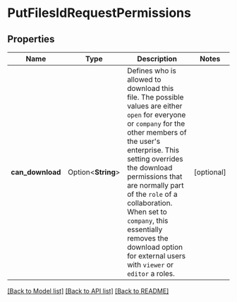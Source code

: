 # PutFilesIdRequestPermissions

## Properties

Name | Type | Description | Notes
------------ | ------------- | ------------- | -------------
**can_download** | Option<**String**> | Defines who is allowed to download this file. The possible values are either `open` for everyone or `company` for the other members of the user's enterprise.  This setting overrides the download permissions that are normally part of the `role` of a collaboration. When set to `company`, this essentially removes the download option for external users with `viewer` or `editor` a roles. | [optional]

[[Back to Model list]](../README.md#documentation-for-models) [[Back to API list]](../README.md#documentation-for-api-endpoints) [[Back to README]](../README.md)


